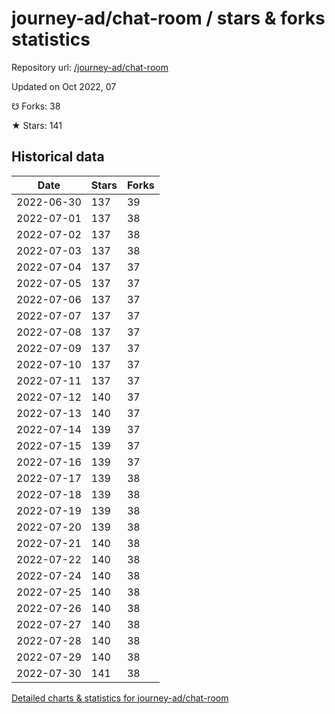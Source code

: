 # journey-ad/chat-room / stars & forks statistics

Repository url: [/journey-ad/chat-room](https://github.com/journey-ad/chat-room)

Updated on Oct 2022, 07

☋ Forks: 38

★ Stars: 141

## Historical data
| Date | Stars | Forks |
|------|-------|-------|
| 2022-06-30 | 137 | 39 | 
| 2022-07-01 | 137 | 38 | 
| 2022-07-02 | 137 | 38 | 
| 2022-07-03 | 137 | 38 | 
| 2022-07-04 | 137 | 37 | 
| 2022-07-05 | 137 | 37 | 
| 2022-07-06 | 137 | 37 | 
| 2022-07-07 | 137 | 37 | 
| 2022-07-08 | 137 | 37 | 
| 2022-07-09 | 137 | 37 | 
| 2022-07-10 | 137 | 37 | 
| 2022-07-11 | 137 | 37 | 
| 2022-07-12 | 140 | 37 | 
| 2022-07-13 | 140 | 37 | 
| 2022-07-14 | 139 | 37 | 
| 2022-07-15 | 139 | 37 | 
| 2022-07-16 | 139 | 37 | 
| 2022-07-17 | 139 | 38 | 
| 2022-07-18 | 139 | 38 | 
| 2022-07-19 | 139 | 38 | 
| 2022-07-20 | 139 | 38 | 
| 2022-07-21 | 140 | 38 | 
| 2022-07-22 | 140 | 38 | 
| 2022-07-24 | 140 | 38 | 
| 2022-07-25 | 140 | 38 | 
| 2022-07-26 | 140 | 38 | 
| 2022-07-27 | 140 | 38 | 
| 2022-07-28 | 140 | 38 | 
| 2022-07-29 | 140 | 38 | 
| 2022-07-30 | 141 | 38 | 


[Detailed charts & statistics for journey-ad/chat-room](https://reviewgithub.com/rep/journey-ad/chat-room)
